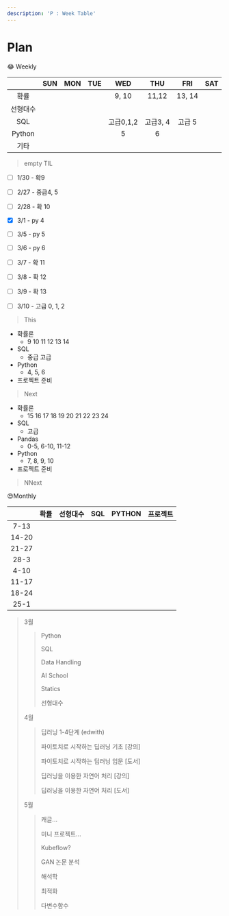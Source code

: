 ```yaml
---
description: 'P : Week Table'
---
```


# Plan

😂 Weekly

|  | SUN | MON | TUE | WED | THU | FRI | SAT |
| :---: | :---: | :---: | :---: | :---: | :---: | :---: | :---: |
| 확률 |  |  |  | 9, 10 | 11,12 | 13, 14 |  |
| 선형대수 |  |  |  |  |  |  |  |
| SQL |  |  |  | 고급0,1,2 | 고급3, 4 | 고급 5 |  |
| Python |  |  |  | 5 | 6 |  |  |
| 기타 |  |  |  |  |  |  |  |

> empty TIL

* [ ] 1/30 - 확9
* [ ] 2/27 - 중급4, 5
* [ ] 2/28 - 확 10
* [x] 3/1 - py 4
* [ ] 3/5 - py 5
* [ ] 3/6 - py 6
* [ ] 3/7 - 확 11
* [ ] 3/8 - 확 12 
* [ ] 3/9 - 확 13
* [ ] 3/10 - 고급 0, 1, 2



> This

* 확률론
  * 9 10 11 12 13 14
* SQL
  * 중급 고급
* Python
  * 4, 5, 6
* 프로젝트 준비



> Next

* 확률론
  * 15 16 17 18 19 20 21 22 23 24
* SQL
  * 고급
* Pandas
  * 0-5, 6-10, 11-12
* Python
  * 7, 8, 9, 10
* 프로젝트 준비

> NNext





😍Monthly

|  | 확률 | 선형대수 | SQL | PYTHON | 프로젝트 |
| :---: | :---: | :---: | :---: | :---: | :---: |
| 7-13 |  |  |  |  |  |
| 14-20 |  |  |  |  |  |
| 21-27 |  |  |  |  |  |
| 28-3 |  |  |  |  |  |
| 4-10 |  |  |  |  |  |
| 11-17 |  |  |  |  |  |
| 18-24 |  |  |  |  |  |
| 25-1 |  |  |  |  |  |

> 3월
>
> > Python
> >
> > SQL
> >
> > Data Handling
> >
> > AI School 
> >
> > Statics
> >
> > 선형대수
>
> 4월
>
> > 딥러닝 1-4단계 \(edwith\)
> >
> > 파이토치로 시작하는 딥러닝 기초 \[강의\]
> >
> > 파이토치로 시작하는 딥러닝 입문 \[도서\]
> >
> > 딥러닝을 이용한 자연어 처리 \[강의\]
> >
> > 딥러닝을 이용한 자연어 처리 \[도서\]
>
> 5월
>
> > 캐글...
> >
> > 미니 프로젝트...
> >
> > Kubeflow?
> >
> > GAN 논문 분석
> >
> > 해석학
> >
> > 최적화
> >
> > 다변수함수

